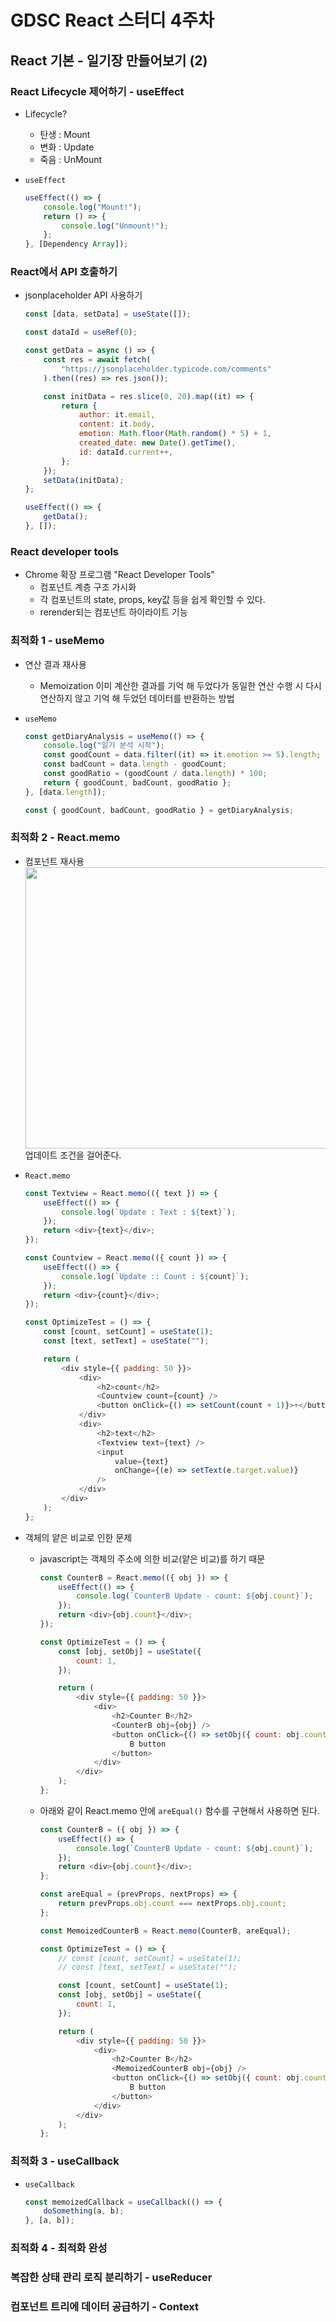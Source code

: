 # GDSC React 스터디 4주차

## React 기본 - 일기장 만들어보기 (2)

### React Lifecycle 제어하기 - useEffect

-   Lifecycle?

    -   탄생 : Mount
    -   변화 : Update
    -   죽음 : UnMount

-   `useEffect`
    ```javascript
    useEffect(() => {
        console.log("Mount!");
        return () => {
            console.log("Unmount!");
        };
    }, [Dependency Array]);
    ```

### React에서 API 호출하기

-   jsonplaceholder API 사용하기

    ```javascript
    const [data, setData] = useState([]);

    const dataId = useRef(0);

    const getData = async () => {
        const res = await fetch(
            "https://jsonplaceholder.typicode.com/comments"
        ).then((res) => res.json());

        const initData = res.slice(0, 20).map((it) => {
            return {
                author: it.email,
                content: it.body,
                emotion: Math.floor(Math.random() * 5) + 1,
                created_date: new Date().getTime(),
                id: dataId.current++,
            };
        });
        setData(initData);
    };

    useEffect(() => {
        getData();
    }, []);
    ```

### React developer tools

-   Chrome 확장 프로그램 "React Developer Tools"
    -   컴포넌트 계층 구조 가시화
    -   각 컴포넌트의 state, props, key값 등을 쉽게 확인할 수 있다.
    -   rerender되는 컴포넌트 하이라이트 기능

### 최적화 1 - useMemo

-   연산 결과 재사용

    -   Memoization
        이미 계산한 결과를 기억 해 두었다가 동일한 연산 수행 시 다시 연산하지 않고 기억 해 두었던 데이터를 반환하는 방법

-   `useMemo`

    ```javascript
    const getDiaryAnalysis = useMemo(() => {
        console.log("일기 분석 시작");
        const goodCount = data.filter((it) => it.emotion >= 5).length;
        const badCount = data.length - goodCount;
        const goodRatio = (goodCount / data.length) * 100;
        return { goodCount, badCount, goodRatio };
    }, [data.length]);

    const { goodCount, badCount, goodRatio } = getDiaryAnalysis;
    ```

### 최적화 2 - React.memo

-   컴포넌트 재사용
    <img src="/README_img/update.png" width="500px" height="450px"></img><br/>
    업데이트 조건을 걸어준다.

-   `React.memo`

    ```javascript
    const Textview = React.memo(({ text }) => {
        useEffect(() => {
            console.log(`Update : Text : ${text}`);
        });
        return <div>{text}</div>;
    });

    const Countview = React.memo(({ count }) => {
        useEffect(() => {
            console.log(`Update :: Count : ${count}`);
        });
        return <div>{count}</div>;
    });

    const OptimizeTest = () => {
        const [count, setCount] = useState(1);
        const [text, setText] = useState("");

        return (
            <div style={{ padding: 50 }}>
                <div>
                    <h2>count</h2>
                    <Countview count={count} />
                    <button onClick={() => setCount(count + 1)}>+</button>
                </div>
                <div>
                    <h2>text</h2>
                    <Textview text={text} />
                    <input
                        value={text}
                        onChange={(e) => setText(e.target.value)}
                    />
                </div>
            </div>
        );
    };
    ```

-   객체의 얕은 비교로 인한 문제

    -   javascript는 객체의 주소에 의한 비교(얕은 비교)를 하기 때문

        ```javascript
        const CounterB = React.memo(({ obj }) => {
            useEffect(() => {
                console.log(`CounterB Update - count: ${obj.count}`);
            });
            return <div>{obj.count}</div>;
        });

        const OptimizeTest = () => {
            const [obj, setObj] = useState({
                count: 1,
            });

            return (
                <div style={{ padding: 50 }}>
                    <div>
                        <h2>Counter B</h2>
                        <CounterB obj={obj} />
                        <button onClick={() => setObj({ count: obj.count })}>
                            B button
                        </button>
                    </div>
                </div>
            );
        };
        ```

    -   아래와 같이 React.memo 안에 `areEqual()` 함수를 구현해서 사용하면 된다.

        ```javascript
        const CounterB = ({ obj }) => {
            useEffect(() => {
                console.log(`CounterB Update - count: ${obj.count}`);
            });
            return <div>{obj.count}</div>;
        };

        const areEqual = (prevProps, nextProps) => {
            return prevProps.obj.count === nextProps.obj.count;
        };

        const MemoizedCounterB = React.memo(CounterB, areEqual);

        const OptimizeTest = () => {
            // const [count, setCount] = useState(1);
            // const [text, setText] = useState("");

            const [count, setCount] = useState(1);
            const [obj, setObj] = useState({
                count: 1,
            });

            return (
                <div style={{ padding: 50 }}>
                    <div>
                        <h2>Counter B</h2>
                        <MemoizedCounterB obj={obj} />
                        <button onClick={() => setObj({ count: obj.count })}>
                            B button
                        </button>
                    </div>
                </div>
            );
        };
        ```

### 최적화 3 - useCallback

-   `useCallback`
    ```javascript
    const memoizedCallback = useCallback(() => {
        doSomething(a, b);
    }, [a, b]);
    ```

### 최적화 4 - 최적화 완성

### 복잡한 상태 관리 로직 분리하기 - useReducer

### 컴포넌트 트리에 데이터 공급하기 - Context
